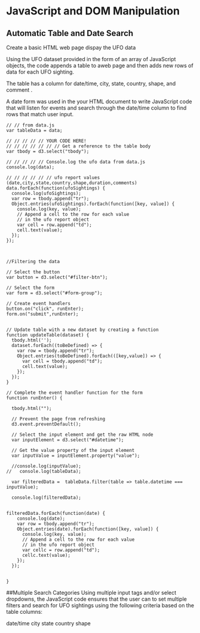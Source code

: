 # JavaScript and DOM Manipulation


## Automatic Table and Date Search
Create a basic HTML web page dispay the UFO data

Using the UFO dataset provided in the form of an array of JavaScript objects, the code appends a table to  aweb page and then adds new rows of data for each UFO sighting.

The table has a column for date/time, city, state, country, shape, and comment .

A date form was used in the your HTML document to write JavaScript code that will listen for events and search through the date/time column to find rows that match user input.

```
// // from data.js
var tableData = data;

// // // // // YOUR CODE HERE!
// // // // // // // Get a reference to the table body
var tbody = d3.select("tbody");

// // // // // Console.log the ufo data from data.js
console.log(data);

// // // // // // ufo report values (date,city,state,country,shape,duration,comments)
data.forEach(function(ufoSightings) {
  console.log(ufoSightings);
  var row = tbody.append("tr");
  Object.entries(ufoSightings).forEach(function([key, value]) {
    console.log(key, value);
    // Append a cell to the row for each value
    // in the ufo report object
    var cell = row.append("td");
    cell.text(value);
  });
});



//Filtering the data

// Select the button
var button = d3.select("#filter-btn");

// Select the form
var form = d3.select("#form-group");

// Create event handlers 
button.on("click", runEnter);
form.on("submit",runEnter);


// Update table with a new dataset by creating a function
function updateTable(dataset) {
  tbody.html('');
  dataset.forEach((toBeDefined) => {
    var row = tbody.append("tr");
    Object.entries(toBeDefined).forEach(([key,value]) => {
      var cell = tbody.append("td");
      cell.text(value);
    });
  });
}

// Complete the event handler function for the form
function runEnter() {

  tbody.html("");
  
  // Prevent the page from refreshing
  d3.event.preventDefault();
  
  // Select the input element and get the raw HTML node
  var inputElement = d3.select("#datetime");

  // Get the value property of the input element
  var inputValue = inputElement.property("value");

  //console.log(inputValue);
//   console.log(tableData);

  var filteredData =  tableData.filter(table => table.datetime === inputValue);

  console.log(filteredData);


filteredData.forEach(function(date) {
    console.log(date);
    var row = tbody.append("tr");
    Object.entries(date).forEach(function([key, value]) {
      console.log(key, value);
      // Append a cell to the row for each value
      // in the ufo report object
      var cellc = row.append("td");
      cellc.text(value);
    });
  });
  

}

```


##Multiple Search Categories
Using multiple input tags and/or select dropdowns, the JavaScript code ensures that the user can to set multiple filters and search for UFO sightings using the following criteria based on the table columns:

date/time
city
state
country
shape
